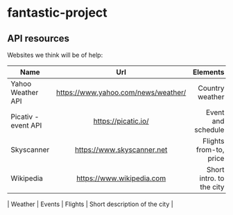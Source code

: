 # fantastic-project

## API resources

Websites we think will be of help:

| Name                                    |             Url                                         |       Elements           |
| ----------------------------------------|:-------------------------------------------------------:| ------------------------:|
| Yahoo Weather API                       | https://www.yahoo.com/news/weather/                     | Country weather          |
| Picativ - event API                     | https://picatic.io/                                     | Event and schedule       |
| Skyscanner                              | https://www.skyscanner.net                              | Flights from-to, price   |
| Wikipedia                               | https://www.wikipedia.com                               | Short intro. to the city |


| Weather | Events | Flights | Short description of the city | 